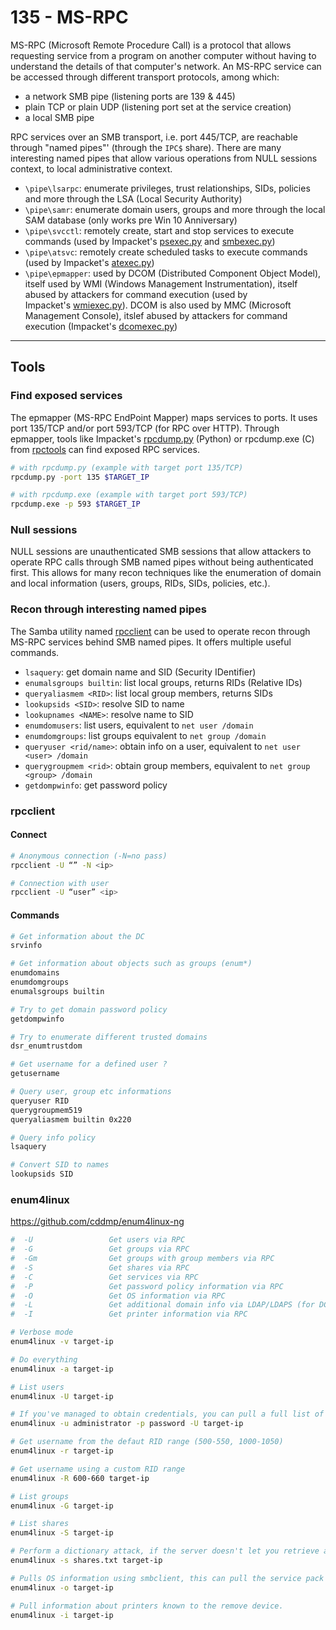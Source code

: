 # 135 - MS-RPC
MS-RPC (Microsoft Remote Procedure Call) is a protocol that allows requesting service from a program on another computer without having to understand the details of that computer's network. An MS-RPC service can be accessed through different transport protocols, among which:

- a network SMB pipe (listening ports are 139 & 445)
- plain TCP or plain UDP (listening port set at the service creation)
- a local SMB pipe

RPC services over an SMB transport, i.e. port 445/TCP, are reachable through "named pipes"' (through the `IPC$` share). There are many interesting named pipes that allow various operations from NULL sessions context, to local administrative context.

- `\pipe\lsarpc`: enumerate privileges, trust relationships, SIDs, policies and more through the LSA (Local Security Authority)
- `\pipe\samr`: enumerate domain users, groups and more through the local SAM database (only works pre Win 10 Anniversary)
- `\pipe\svcctl`: remotely create, start and stop services to execute commands (used by Impacket's [psexec.py](https://github.com/SecureAuthCorp/impacket/blob/master/examples/psexec.py) and [smbexec.py](https://github.com/SecureAuthCorp/impacket/blob/master/examples/smbexec.py))
- `\pipe\atsvc`: remotely create scheduled tasks to execute commands (used by Impacket's [atexec.py](https://github.com/SecureAuthCorp/impacket/blob/master/examples/atexec.py))
- `\pipe\epmapper`: used by DCOM (Distributed Component Object Model), itself used by WMI (Windows Management Instrumentation), itself abused by attackers for command execution (used by Impacket's [wmiexec.py](https://github.com/SecureAuthCorp/impacket/blob/master/examples/wmiexec.py)). DCOM is also used by MMC (Microsoft Management Console), itslef abused by attackers for command execution (Impacket's [dcomexec.py](https://github.com/SecureAuthCorp/impacket/blob/master/examples/dcomexec.py))
---
## Tools
### Find exposed services

The epmapper (MS-RPC EndPoint Mapper) maps services to ports. It uses port 135/TCP and/or port 593/TCP (for RPC over HTTP). Through epmapper, tools like Impacket's [rpcdump.py](https://github.com/SecureAuthCorp/impacket/blob/master/examples/rpcdump.py) (Python) or rpcdump.exe (C) from [rpctools](https://resources.oreilly.com/examples/9780596510305/tree/master/tools/rpctools) can find exposed RPC services.
```bash
# with rpcdump.py (example with target port 135/TCP)
rpcdump.py -port 135 $TARGET_IP

# with rpcdump.exe (example with target port 593/TCP)
rpcdump.exe -p 593 $TARGET_IP
```

### Null sessions
NULL sessions are unauthenticated SMB sessions that allow attackers to operate RPC calls through SMB named pipes without being authenticated first. This allows for many recon techniques like the enumeration of domain and local information (users, groups, RIDs, SIDs, policies, etc.).

### Recon through interesting named pipes
The Samba utility named [rpcclient](https://www.samba.org/samba/docs/current/man-html/rpcclient.1.html) can be used to operate recon through MS-RPC services behind SMB named pipes. It offers multiple useful commands.

- `lsaquery`: get domain name and SID (Security IDentifier)
- `enumalsgroups builtin`: list local groups, returns RIDs (Relative IDs)
- `queryaliasmem <RID>`: list local group members, returns SIDs
- `lookupsids <SID>`: resolve SID to name
- `lookupnames <NAME>`: resolve name to SID
- `enumdomusers`: list users, equivalent to `net user /domain`
- `enumdomgroups`: list groups equivalent to `net group /domain`
- `queryuser <rid/name>`: obtain info on a user, equivalent to `net user <user> /domain`
- `querygroupmem <rid>`: obtain group members, equivalent to `net group <group> /domain`
- `getdompwinfo`: get password policy
### rpcclient
#### Connect
```bash
# Anonymous connection (-N=no pass)
rpcclient -U “” -N <ip>

# Connection with user
rpcclient -U “user” <ip>
```

#### Commands
```bash
# Get information about the DC
srvinfo

# Get information about objects such as groups (enum*)
enumdomains
enumdomgroups
enumalsgroups builtin

# Try to get domain password policy
getdompwinfo

# Try to enumerate different trusted domains
dsr_enumtrustdom

# Get username for a defined user ?
getusername

# Query user, group etc informations
queryuser RID
querygroupmem519
queryaliasmem builtin 0x220

# Query info policy
lsaquery

# Convert SID to names
lookupsids SID
```
### enum4linux 
https://github.com/cddmp/enum4linux-ng
```bash
#  -U                 Get users via RPC
#  -G                 Get groups via RPC
#  -Gm                Get groups with group members via RPC
#  -S                 Get shares via RPC
#  -C                 Get services via RPC
#  -P                 Get password policy information via RPC
#  -O                 Get OS information via RPC
#  -L                 Get additional domain info via LDAP/LDAPS (for DCs only)
#  -I                 Get printer information via RPC

# Verbose mode
enum4linux -v target-ip

# Do everything
enum4linux -a target-ip

# List users
enum4linux -U target-ip

# If you've managed to obtain credentials, you can pull a full list of users regardless of the RestrictAnonymous option
enum4linux -u administrator -p password -U target-ip

# Get username from the defaut RID range (500-550, 1000-1050)
enum4linux -r target-ip

# Get username using a custom RID range
enum4linux -R 600-660 target-ip

# List groups
enum4linux -G target-ip

# List shares
enum4linux -S target-ip

# Perform a dictionary attack, if the server doesn't let you retrieve a share list 
enum4linux -s shares.txt target-ip

# Pulls OS information using smbclient, this can pull the service pack version on some versions of Windows
enum4linux -o target-ip

# Pull information about printers known to the remove device.
enum4linux -i target-ip
```
